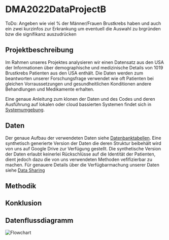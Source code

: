 # DMA2022DataProjectB

ToDo: Angeben wie viel % der Männer/Frauen Brustkrebs haben und auch ein zwei kurzinfos zur Erkrankung um eventuell die Auswahl zu brgründen bzw die signifikanz auszudrücken

## Projektbeschreibung

Im Rahmen unseres Projektes analysieren wir einen Datensatz  aus den USA der Informationen über demographische und medizinische Details von 1019 Brustkrebs Patienten aus den USA enthält. Die Daten werden zum beantworten unserer Forschungsfrage verwendet wie oft Patienten bei gleichen Vorraussetzungen und gesundheitlichen Konditionen andere Behandlungen und Medikamente erhalten.

Eine genaue Anleitung zum klonen der Daten und des Codes und deren Ausführung auf lokalen oder cloud bassierten Systemen findet sich in [Systemumgebung](https://github.com/Fuenfgeld/DMA2022DataProjectB/wiki/Systemumgebung).

## Daten 
Der genaue Aufbau der verwendeten Daten siehe [Datenbanktabellen](https://github.com/Fuenfgeld/DMA2022DataProjectB/wiki/Datenbanktabellen).
Eine synthetisch generierte Version der Daten die deren Struktur beibehält wird von uns auf Google Drive zur Verfügung gestellt. Die synthetische Version der Daten erlaubt keinerlei Rückschlüsse auf die Identität der Patienten, dient jedoch dazu die von uns verwendeten Methoden vefifizierbar zu machen. Für genauere Details über die Verfügbarmachung unserer Daten siehe [Data Sharing](https://github.com/Fuenfgeld/DMA2022DataProjectB/wiki/Datenmanagementplan#34-data-sharing)

## Methodik


## Konklusion


## Datenflussdiagramm
![Flowchart](https://user-images.githubusercontent.com/28505637/179404606-d0eda826-9c60-4a3e-95a7-958dcb915cea.svg)

